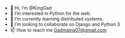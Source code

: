 - 👋 Hi, I’m @KingGad
- 👀 I’m interested in Python for the web.
- 🌱 I’m currently learning distributed systems.
- 💞️ I’m looking to collaborate on Django and Python 3
- 📫 How to reach me Gadmaina07@gmail.com

<!---
KingGad/KingGad is a ✨ special ✨ repository because its `README.md` (this file) appears on your GitHub profile.
You can click the Preview link to take a look at your changes.
--->
